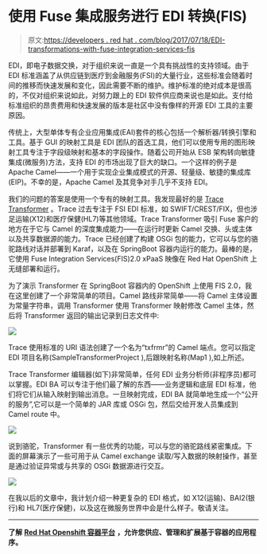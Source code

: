# 使用 Fuse 集成服务进行 EDI 转换(FIS)

> 原文:[https://developers . red hat . com/blog/2017/07/18/EDI-transformations-with-fuse-integration-services-fis](https://developers.redhat.com/blog/2017/07/18/edi-transformations-with-fuse-integration-services-fis)

EDI，即电子数据交换，对于组织来说一直是一个具有挑战性的支持领域。由于 EDI 标准涵盖了从供应链到医疗到金融服务(FSI)的大量行业，这些标准会随着时间的推移而快速发展和变化，因此需要不断的维护。维护标准的绝对成本是很高的，不仅对组织来说如此，对努力跟上的 EDI 软件供应商来说也是如此。支付给标准组织的昂贵费用和快速发展的版本是社区中没有像样的开源 EDI 工具的主要原因。

传统上，大型单体专有企业应用集成(EAI)套件的核心包括一个解析器/转换引擎和工具。基于 GUI 的映射工具是 EDI 团队的首选工具，他们可以使用专用的图形映射工具专注于字段级映射和基本的字段操作。随着公司开始从 ESB 架构转向敏捷集成(微服务)方法，支持 EDI 的市场出现了巨大的缺口。一个这样的例子是 Apache Camel——一个用于实现企业集成模式的开源、轻量级、敏捷的集成库(EIP)。不幸的是，Apache Camel 及其竞争对手几乎不支持 EDI。

我们的问题的答案是使用一个专有的映射工具。我发现最好的是 [Trace Transformer](https://www.tracefinancial.com/transformer) 。Trace 过去专注于 FSI EDI 标准，如 SWIFT/CREST/FIX，但也涉足运输(X12)和医疗保健(HL7)等其他领域。Trace Transformer 吸引 Fuse 客户的地方在于它与 Camel 的深度集成能力——在运行时更新 Camel 交换、头或主体以及共享数据源的能力。Trace 已经创建了构建 OSGi 包的能力，它可以与您的骆驼路线对话并部署到 Karaf，以及在 SpringBoot 容器内运行的能力。最棒的是，它使用 Fuse Integration Services(FIS)2.0 xPaaS 映像在 Red Hat OpenShift 上无缝部署和运行。

为了演示 Transformer 在 SpringBoot 容器内的 OpenShift 上使用 FIS 2.0，我在这里创建了一个非常简单的项目。Camel 路线非常简单——将 Camel 主体设置为常量字符串，调用 Transformer 使用 Transformer 映射修改 Camel 主体，然后将 Transformer 返回的输出记录到日志文件中:

![](../Images/ef5167ecb579c797a4a5b64c56eb965d.png)

Trace 使用标准的 URI 语法创建了一个名为“txfrmr”的 Camel 端点。您可以指定 EDI 项目名称(SampleTransformerProject ),后跟映射名称(Map1 ),如上所述。

Trace Transformer 编辑器(如下)非常简单，任何 EDI 业务分析师(非程序员)都可以掌握。EDI BA 可以专注于他们最了解的东西——业务逻辑和底层 EDI 标准，他们将它们从输入映射到输出消息。一旦映射完成，EDI BA 就简单地生成一个“公开的服务”,它可以是一个简单的 JAR 库或 OSGi 包，然后交给开发人员集成到 Camel route 中。

![](../Images/c553189598a48797dd5f4a586891627c.png)

说到骆驼，Transformer 有一些优秀的功能，可以与您的骆驼路线紧密集成。下面的屏幕演示了一些可用于从 Camel exchange 读取/写入数据的映射操作，甚至是通过验证异常或与共享的 OSGi 数据源进行交互。

![](../Images/b615a775495b4e0a261bd54b49170ad2.png)

在我以后的文章中，我计划介绍一种更复杂的 EDI 格式，如 X12(运输)、BAI2(银行)和 HL7(医疗保健)，以及这在微服务世界中会是什么样子。敬请关注。

* * *

**了解** [**Red Hat Openshift 容器平台**](https://developers.redhat.com/products/openshift/overview/) **，允许您供应、管理和扩展基于容器的应用程序。**